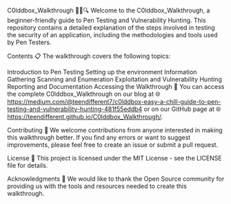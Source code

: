 C0lddbox_Walkthrough 🕵️‍♂️🔍
Welcome to the C0lddbox_Walkthrough, a beginner-friendly guide to Pen Testing and Vulnerability Hunting. This repository contains a detailed explanation of the steps involved in testing the security of an application, including the methodologies and tools used by Pen Testers.

Contents 📋
The walkthrough covers the following topics:

Introduction to Pen Testing
Setting up the environment
Information Gathering
Scanning and Enumeration
Exploitation and Vulnerability Hunting
Reporting and Documentation
Accessing the Walkthrough 📖
You can access the complete C0lddbox_Walkthrough on our blog at 🌐 https://medium.com/@teendifferent7/c0lddbox-easy-a-chill-guide-to-pen-testing-and-vulnerability-hunting-481f55eddb4 or on our GitHub page at 🌐 https://teendifferent.github.io/C0lddbox_Walkthrough/.

Contributing 🤝
We welcome contributions from anyone interested in making this walkthrough better. If you find any errors or want to suggest improvements, please feel free to create an issue or submit a pull request.

License 📜
This project is licensed under the MIT License - see the LICENSE file for details.

Acknowledgments 🙏
We would like to thank the Open Source community for providing us with the tools and resources needed to create this walkthrough.
